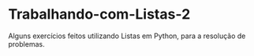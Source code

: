 # Trabalhando-com-Listas-2
Alguns exercícios feitos utilizando Listas em Python, para a resolução de problemas.
